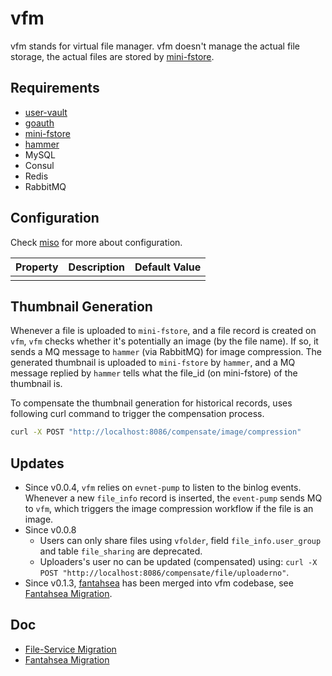 # vfm

vfm stands for virtual file manager. vfm doesn't manage the actual file storage, the actual files are stored by [mini-fstore](https://github.com/CurtisNewbie/mini-fstore).

## Requirements

- [user-vault](https://github.com/CurtisNewbie/user-vault)
- [goauth](https://github.com/CurtisNewbie/goauth)
- [mini-fstore](https://github.com/CurtisNewbie/mini-fstore)
- [hammer](https://github.com/CurtisNewbie/hammer)
- MySQL
- Consul
- Redis
- RabbitMQ

## Configuration

Check [miso](https://github.com/curtisnewbie/miso) for more about configuration.

| Property | Description | Default Value |
|----------|-------------|---------------|
|          |             |               |

## Thumbnail Generation

Whenever a file is uploaded to `mini-fstore`, and a file record is created on `vfm`, `vfm` checks whether it's potentially an image (by the file name). If so, it sends a MQ message to `hammer` (via RabbitMQ) for image compression. The generated thumbnail is uploaded to `mini-fstore` by `hammer`, and a MQ message replied by `hammer` tells what the file_id (on mini-fstore) of the thumbnail is.

To compensate the thumbnail generation for historical records, uses following curl command to trigger the compensation process.

```sh
curl -X POST "http://localhost:8086/compensate/image/compression"
```

## Updates

- Since v0.0.4, `vfm` relies on `evnet-pump` to listen to the binlog events. Whenever a new `file_info` record is inserted, the `event-pump` sends MQ to `vfm`, which triggers the image compression workflow if the file is an image.
- Since v0.0.8
    - Users can only share files using `vfolder`, field `file_info.user_group` and table `file_sharing` are deprecated.
    - Uploaders's user no can be updated (compensated) using: `curl -X POST "http://localhost:8086/compensate/file/uploaderno"`.
- Since v0.1.3, [fantahsea](https://github.com/curtisnewbie/fantahsea) has been merged into vfm codebase, see [Fantahsea Migration](./migration/fantahsea-migration.md).

## Doc

- [File-Service Migration](./migration/file-service-migration.md)
- [Fantahsea Migration](./migration/fantahsea-migration.md)